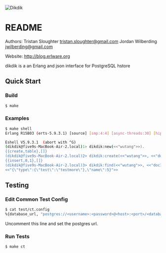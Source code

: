 ![Dikdik](https://github.com/tsloughter/dikdik/raw/master/dikdik.jpg)

README
======
Authors: Tristan Sloughter <tristan.sloughter@gmail.com>
         Jordan Wilberding <jwilberding@gmail.com>

Website: http://blog.erlware.org

dikdik is a an Erlang and json interface for PostgreSQL hstore

Quick Start
-----------

### Build

```bash
$ make 
```

### Examples

```bash
$ make shell
Erlang R15B03 (erts-5.9.3.1) [source] [smp:4:4] [async-threads:30] [hipe] [kernel-poll:true]

Eshell V5.9.3.1  (abort with ^G)
(dikdik@five9s-MacBook-Air-2.local)1> dikdik:new(<<"wutang">>).
{{create,table},[]}
(dikdik@five9s-MacBook-Air-2.local)2> dikdik:create(<<"wutang">>, <<"doc1">>, <<"{\"type\":{\"test\":\"testmore\"},\"name\":5}">>).
{{insert,0,1},[]}
(dikdik@five9s-MacBook-Air-2.local)3> dikdik:find(<<"wutang">>, <<"doc1">>).
<<"{\"type\":{\"test\":\"testmore\"},\"name\":5}">>
```

Testing
-------

### Edit Common Test Config

```bash
$ cat test/ct.config
%{database_url, "postgres://<username>:<password>@<host>:<port>/<database>"}.
```

Uncomment this line and set the postgres url.

### Run Tests

```bash
$ make ct
```
